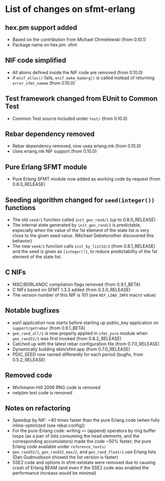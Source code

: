 # List of changes on sfmt-erlang

## hex.pm support added

* Based on the contribution from Michael Chmielewski (from 0.10.1)
* Package name on hex.pm: sfmt

## NIF code simplified

* All atoms defined inside the NIF code are removed (from 0.10.0)
* if `enif_alloc()` fails, `enif_make_badarg()` is called instead of returning `error_sfmt_nomem` (from 0.10.0)

## Test framework changed from EUnit to Common Test

* Common Test source included under `test/` (from 0.10.0)

## Rebar dependency removed

* Rebar dependency removed, now uses erlang.mk (from 0.10.0)
* Uses erlang.mk NIF support (from 0.10.0)

## Pure Erlang SFMT module

* Pure Erlang SFMT module now added as working code by request (from 0.8.0\_RELEASE)

## Seeding algorithm changed for `seed(integer())` functions

* The old `seed/1` function called `init_gen_rand/1` (up to 0.8.0\_RELEASE)
* The internal state generated by `init_gen_rand/1` is predictable,
  especially when the value of the 1st element of the state list is
  very close to the given seed value. 
  (Michael Gebetsroither discovered this behavior)
* The new `seed/1` function calls `init_by_list32/1` (from 0.8.1\_RELEASE)
  and the seed is given as `[integer()]`,
  to reduce predictability of the 1st element of the state list.

## C NIFs

* MSC/BORLANDC compilation flags removed (from 0.9.1\_BETA)
* C NIFs based on SFMT 1.3.3 added (from 0.3.0\_RELEASE)
* The version number of this NIF is 101 (see `NIF_LOAD_INFO` macro value)

## Notable bugfixes

* asn1 application now starts before starting up public\_key application on `support/getrebar` (from 0.9.1\_BETA)
* `gen_rand_all/1` is now properly applied in `sfmt_pure` module when `gen_rand32/1` was first invoked (from 0.8.2\_RELEASE)
* Catched up with the latest rebar configuration file (from 0.7.0\_RELEASE)
* Dynamically building ebin/sfmt.app (from 0.7.0\_RELEASE)
* PDIC\_SEED now named differently for each period (bugfix, from 0.5.2\_RELEASE)

## Removed code

* Wichmann-Hill 2006 RNG code is removed
* netpbm test code is removed

## Notes on refactoring

* Speedup by NIF: ~40 times faster than the pure Erlang code
  (when fully inline-optimized (see rebar.config))
* For the pure-Erlang code: writing `++` (append) operators by ring buffer loops
  (as a pair of lists consuming the head elements, and the corresponding accumulators)
  made the code ~50% faster; the pure Erlang code available under `reference_texts/`
* `gen_rand32/1`, `gen_rand32_max/2`, and `gen_rand_float/1` use Erlang lists 
  (Dan Gudmudsson showed the list version is faster)
* SSE2 code and options in sfmt-extstate were removed due to causing crash of Erlang BEAM
  (and even if the SSE2 code was enabled the performance increase would be minimal)
